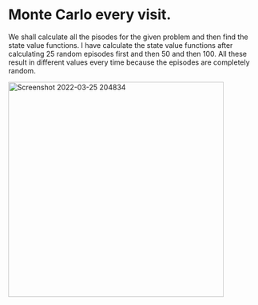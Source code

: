 # Monte Carlo every visit.

We shall calculate all the pisodes for the given problem and then find the state value functions.
I have calculate the state value functions after calculating 25 random episodes first and then 50 and then 100.
All these result in different values every time because the episodes are completely random.


<img width="431" alt="Screenshot 2022-03-25 204834" src="https://user-images.githubusercontent.com/102357733/160149295-f5821e3b-8abd-4767-b493-9e6e226b6eec.png">
